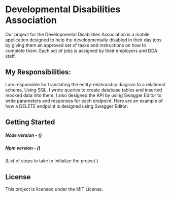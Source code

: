 # Developmental Disabilities Association

Our project for the Developmental Disabilities Association is a mobile application designed to help the developmentally disabled in their day jobs by giving them an approved set of tasks and instructions on how to complete them. Each set of jobs is assigned by their employers and DDA staff.

## My Responsibilities:

I am responsible for translating the entity-relationship diagram to a relational schema. Using SQL, I wrote queries to create database tables and inserted mocked data into them. I also designed the API by using Swagger Editor to write parameters and responses for each endpoint. Here are an example of how a DELETE endpoint is designed using Swagger Editor:



## Getting Started
##### Node version - ()
##### Npm version - ()
(List of steps to take to initialize the project.)

## License
This project is licensed under the MIT License.
